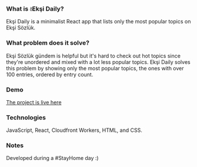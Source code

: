 ### What is 💧Ekşi Daily?
Ekşi Daily is a minimalist React app that lists only the most popular topics on Ekşi Sözlük.

### What problem does it solve?
Ekşi Sözlük gündem is helpful but it's hard to check out hot topics since they're unordered and mixed with a lot less popular topics. Ekşi Daily solves this problem by showing only the most popular topics, the ones with over 100 entries, ordered by entry count.

### Demo
[The project is live here](http://code.hakaneroztekin.com/eksi-daily/)

### Technologies
JavaScript, React, Cloudfront Workers, HTML, and CSS.

### Notes 
Developed during a #StayHome day :)

